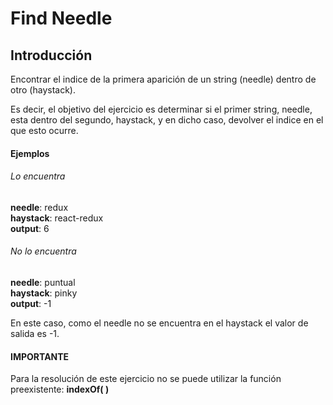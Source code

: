 # Find Needle
## Introducción
Encontrar el indice de la primera aparición de un string (needle) dentro de otro (haystack).

Es decir, el objetivo del ejercicio es determinar si el primer string, needle, esta dentro del segundo, haystack, y en dicho caso, devolver el indice en el que esto ocurre.    

#### Ejemplos
###### Lo encuentra
**needle**: redux       
**haystack**: react-redux        
**output**: 6       

###### No lo encuentra
**needle**: puntual           
**haystack**: pinky          
**output**: -1             

En este caso, como el needle no se encuentra en el haystack el valor de salida es -1.

#### IMPORTANTE
Para la resolución de este ejercicio no se puede utilizar la función preexistente: <b>indexOf( )</b>